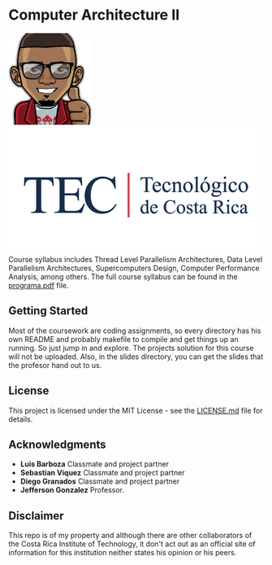 Computer Architecture II
=====================
![malkam03](../malkam03.png) ![Tec_Logo](../tec.png)  
Course syllabus includes Thread Level Parallelism Architectures, Data Level Parallelism Architectures, Supercomputers Design, Computer Performance Analysis, among others. The full course syllabus can be found in the [programa.pdf](programa.pdf) file.

## Getting Started

Most of the coursework are coding assignments, so every directory has his own README and probably makefile to compile and get things up an running. So just jump in and explore. The projects solution for this course will not be uploaded.
Also, in the slides directory, you can get the slides that the profesor hand out to us.

## License

This project is licensed under the MIT License - see the [LICENSE.md](../LICENSE.md) file for details.

## Acknowledgments

* **Luis Barboza** Classmate and project partner
* **Sebastian Viquez** Classmate and project partner
* **Diego Granados** Classmate and project partner
* **Jefferson Gonzalez** Professor.

## Disclaimer

This repo is of my property and although there are other collaborators of the Costa Rica Institute of Technology, it don't act out as an official site of information for this institution neither states his opinion or his peers.
